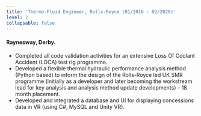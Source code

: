 ```yaml
---
title: 'Thermo-Fluid Engineer, Rolls-Royce (01/2016 - 02/2020)'
level: 2
collapsable: false
---
```


#### Raynesway, Derby.

- Completed all code validation activities for an extensive Loss Of Coolant Accident (LOCA) test rig programme.
- Developed a flexible thermal hydraulic performance analysis method (Python based) to inform the design of the Rolls-Royce led UK SMR programme (initially as a developer and later becoming the workstream lead for key analysis and analysis method update developments) – 18 month placement.
- Developed and integrated a database and UI for displaying concessions data in VR (using C#, MySQL and Unity VR).